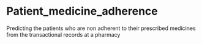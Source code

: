 # Patient_medicine_adherence
Predicting the patients who are non adherent to their prescribed medicines from the transactional records at a pharmacy
